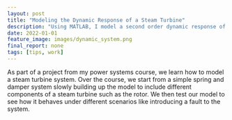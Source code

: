 ```yaml
---
layout: post
title: "Modeling the Dynamic Response of a Steam Turbine"
description: "Using MATLAB, I model a second order dynamic response of a steam turbine"
date: 2022-01-01
feature_image: images/dynamic_system.png
final_report: none
tags: [tips, work]
---
```

As part of a project from my power systems course, we learn how to model a steam turbine system. Over the course, we start from a simple spring and damper system slowly building up the model to include different components of a steam turbine such as the rotor. We then test our model to see how it behaves under different scenarios like introducing a fault to the system.

